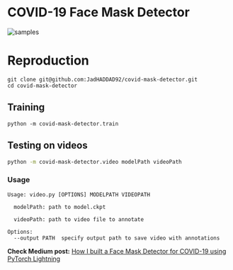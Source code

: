 # COVID-19 Face Mask Detector

![samples](images/testmask.gif)
# Reproduction
```Shell
git clone git@github.com:JadHADDAD92/covid-mask-detector.git
cd covid-mask-detector
```
## Training

```Shell
python -m covid-mask-detector.train
```

## Testing on videos
```sh
python -m covid-mask-detector.video modelPath videoPath
```

### Usage
```
Usage: video.py [OPTIONS] MODELPATH VIDEOPATH

  modelPath: path to model.ckpt

  videoPath: path to video file to annotate

Options:
  --output PATH  specify output path to save video with annotations
```

**Check Medium post:** [How I built a Face Mask Detector for COVID-19 using PyTorch Lightning](https://towardsdatascience.com/how-i-built-a-face-mask-detector-for-covid-19-using-pytorch-lightning-67eb3752fd61)

